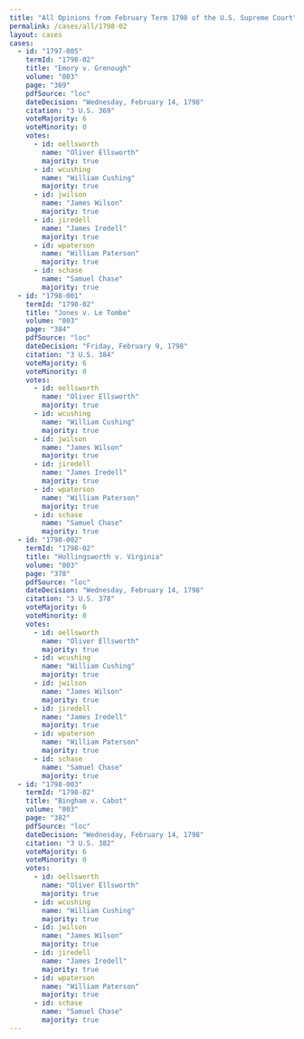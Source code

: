```yaml
---
title: "All Opinions from February Term 1798 of the U.S. Supreme Court"
permalink: /cases/all/1798-02
layout: cases
cases:
  - id: "1797-005"
    termId: "1798-02"
    title: "Emory v. Grenough"
    volume: "003"
    page: "369"
    pdfSource: "loc"
    dateDecision: "Wednesday, February 14, 1798"
    citation: "3 U.S. 369"
    voteMajority: 6
    voteMinority: 0
    votes:
      - id: oellsworth
        name: "Oliver Ellsworth"
        majority: true
      - id: wcushing
        name: "William Cushing"
        majority: true
      - id: jwilson
        name: "James Wilson"
        majority: true
      - id: jiredell
        name: "James Iredell"
        majority: true
      - id: wpaterson
        name: "William Paterson"
        majority: true
      - id: schase
        name: "Samuel Chase"
        majority: true
  - id: "1798-001"
    termId: "1798-02"
    title: "Jones v. Le Tombe"
    volume: "003"
    page: "384"
    pdfSource: "loc"
    dateDecision: "Friday, February 9, 1798"
    citation: "3 U.S. 384"
    voteMajority: 6
    voteMinority: 0
    votes:
      - id: oellsworth
        name: "Oliver Ellsworth"
        majority: true
      - id: wcushing
        name: "William Cushing"
        majority: true
      - id: jwilson
        name: "James Wilson"
        majority: true
      - id: jiredell
        name: "James Iredell"
        majority: true
      - id: wpaterson
        name: "William Paterson"
        majority: true
      - id: schase
        name: "Samuel Chase"
        majority: true
  - id: "1798-002"
    termId: "1798-02"
    title: "Hollingsworth v. Virginia"
    volume: "003"
    page: "378"
    pdfSource: "loc"
    dateDecision: "Wednesday, February 14, 1798"
    citation: "3 U.S. 378"
    voteMajority: 6
    voteMinority: 0
    votes:
      - id: oellsworth
        name: "Oliver Ellsworth"
        majority: true
      - id: wcushing
        name: "William Cushing"
        majority: true
      - id: jwilson
        name: "James Wilson"
        majority: true
      - id: jiredell
        name: "James Iredell"
        majority: true
      - id: wpaterson
        name: "William Paterson"
        majority: true
      - id: schase
        name: "Samuel Chase"
        majority: true
  - id: "1798-003"
    termId: "1798-02"
    title: "Bingham v. Cabot"
    volume: "003"
    page: "382"
    pdfSource: "loc"
    dateDecision: "Wednesday, February 14, 1798"
    citation: "3 U.S. 382"
    voteMajority: 6
    voteMinority: 0
    votes:
      - id: oellsworth
        name: "Oliver Ellsworth"
        majority: true
      - id: wcushing
        name: "William Cushing"
        majority: true
      - id: jwilson
        name: "James Wilson"
        majority: true
      - id: jiredell
        name: "James Iredell"
        majority: true
      - id: wpaterson
        name: "William Paterson"
        majority: true
      - id: schase
        name: "Samuel Chase"
        majority: true
---
```

